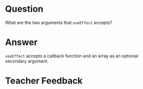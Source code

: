 # Question

What are the two arguments that `useEffect` accepts?

# Answer

`useEffect` accepts a callback function and an array as an optional secondary argument.

# Teacher Feedback

